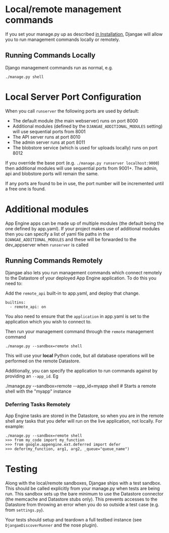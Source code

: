 # Local/remote management commands

If you set your manage.py up as described [in Installation](installation.md), Djangae will allow you to run management commands locally or remotely.

## Running Commands Locally

Django management commands run as normal, e.g.


    ./manage.py shell


# Local Server Port Configuration

When you call `runserver` the following ports are used by default:

 - The default module (the main webserver) runs on port 8000
 - Additional modules (defined by the `DJANGAE_ADDITIONAL_MODULES` setting) will use sequential ports from 8001
 - The API server runs at port 8010
 - The admin server runs at port 8011
 - The blobstore service (which is used for uploads locally) runs on port 8012

If you override the base port (e.g. `./manage.py runserver localhost:9000`) then additional modules will use sequential
ports from 9001+. The admin, api and blobstore ports will remain the same.

If any ports are found to be in use, the port number will be incremented until a free one is found.

# Additional modules

App Engine apps can be made up of multiple modules (the default being the one defined by app.yaml). If your
project makes use of additional modules then you can specify a list of yaml file paths in the `DJANGAE_ADDITIONAL_MODULES`
and these will be forwarded to the dev_appserver when `runserver` is called

## Running Commands Remotely

Djangae also lets you run management commands which connect remotely to the Datastore of your deployed App Engine application.  To do this you need to:

Add the `remote_api` built-in to app.yaml, and deploy that change.

    builtins:
      - remote_api: on

You also need to ensure that the `application` in app.yaml is set to the application which you wish to connect to.

Then run your management command through the `remote` management command

    ./manage.py --sandbox=remote shell

This will use your **local** Python code, but all database operations will be performed on the remote Datastore.

Additionally, you can specify the application to run commands against by providing an `--app_id`. Eg

  ./manage.py --sandbox=remote --app_id=myapp shell  # Starts a remote shell with the "myapp" instance


### Deferring Tasks Remotely

App Engine tasks are stored in the Datastore, so when you are in the remote shell any tasks that you defer will run on the live application, not locally.  For example:

    ./manage.py --sandbox=remote shell
    >>> from my_code import my_function
    >>> from google.appengine.ext.deferred import defer
    >>> defer(my_function, arg1, arg2, _queue="queue_name")


# Testing

Along with the local/remote sandboxes, Djangae ships with a test sandbox. This should be called explicitly
from your manage.py when tests are being run. This sandbox sets up the bare minimum to use the Datastore
connector (the memcache and Datastore stubs only). This prevents accesses to the Datastore from throwing an error
when you do so outside a test case (e.g. from `settings.py`).

Your tests should setup and teardown a full testbed instance (see `DjangaeDiscoverRunner` and the nose plugin).
